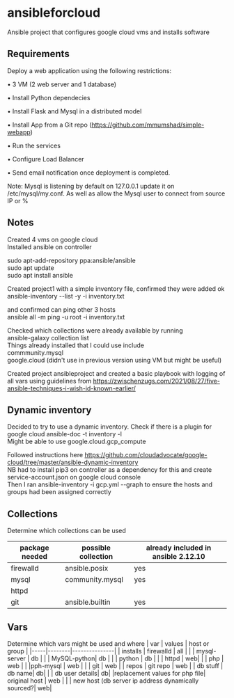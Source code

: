 # ansibleforcloud
Ansible project that configures google cloud vms and installs software 

## Requirements

Deploy a web application using the following restrictions: 

•	3 VM (2 web server and 1 database)

•	Install Python dependecies

•	Install Flask and Mysql in a distributed model

•	Install App from a Git repo (https://github.com/mmumshad/simple-webapp)

•	Run the services

•	Configure Load Balancer

•	Send email notification once deployment is completed.

Note: Mysql is listening by default on 127.0.0.1 update it on /etc/mysql/my.conf. As well as allow the Mysql user to connect from source IP or %

## Notes
  
Created 4 vms on google cloud  
Installed ansible on controller  
  
sudo apt-add-repository ppa:ansible/ansible  
sudo apt update  
sudo apt install ansible  
    
Created project1 with a simple inventory file, confirmed they were added ok  
ansible-inventory --list -y -i inventory.txt  
  
and confirmed can ping other 3 hosts  
ansible all -m ping -u root -i inventory.txt  
  
Checked which collections were already available by running  
ansible-galaxy collection list  
Things already installed that I could use include  
commmunity.mysql  
google.cloud (didn't use in previous version using VM but might be useful)  
  
Created project ansibleproject and created a basic playbook with logging of all vars using guidelines from https://zwischenzugs.com/2021/08/27/five-ansible-techniques-i-wish-id-known-earlier/

## Dynamic inventory
Decided to try to use a dynamic inventory. Check if there is a plugin for google cloud
ansible-doc -t inventory -l  
Might be able to use google.cloud.gcp_compute  
  
Followed instructions here https://github.com/cloudadvocate/google-cloud/tree/master/ansible-dynamic-inventory  
NB had to install pip3 on controller as a dependency for this and create service-account.json on google cloud console  
Then I ran ansible-inventory -i gcp.yml --graph to ensure the hosts and groups had been assigned correctly  

## Collections
Determine which collections can be used

| package needed | possible collection | already included in ansible 2.12.10 |
| ---------------| --------------------| ------------------------------------|
| firewalld | ansible.posix | yes |
| mysql | community.mysql | yes|
|httpd | ||
|git| ansible.builtin| yes |

## Vars
Determine which vars might be used and where
| var | values | host or group |
|-----|--------|---------------|
| installs | firewalld  | all |
|          | mysql-server | db |
|          | MySQL-python| db |
|          | python       | db |
|          | httpd | web|
|          | php | web |
|          |pph-mysql | web |
|          | git | web |
| repos    | git repo | web |
| db stuff | db name| db|
|          | db user details| db|
|replacement values for php file| original host | web |
|                               | new host (db server ip address dynamically sourced?| web|










